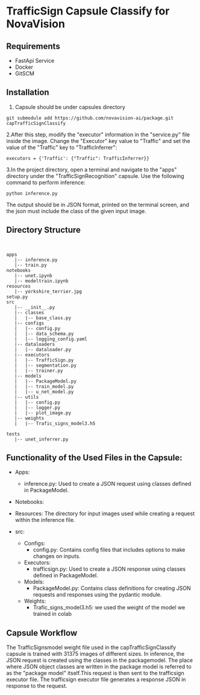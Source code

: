 # TrafficSign Capsule Classify for NovaVision
## Requirements
- FastApi Service
- Docker
- GitSCM
## Installation
1. Capsule should be under capsules directory
```
git submodule add https://github.com/novavision-ai/package.git capTrafficSignClassify
```
2.After this step, modify the "executor" information in the "service.py" file inside the image. Change the "Executor" key value to "Traffic" and set the value of the "Traffic" key to "TrafficInferrer":
```
executors = {'Traffic': {"Traffic": TrafficInferrer}}
```
3.In the project directory, open a terminal and navigate to the "apps" directory under the "TrafficSignRecognition" capsule. Use the following command to perform inference:
```
python inference.py
```
The output should be in JSON format, printed on the terminal screen, and the json must include the class of the given input image.
## Directory Structure
```


apps
   |-- inference.py
   |-- train.py
notebooks
   |-- unet.ipynb
   |-- modeltrain.ipynb   
resources
   |-- yorkshire_terrier.jpg
setup.py
src
   |-- __init__.py
   |-- classes
   |   |-- base_class.py
   |-- configs
   |   |-- config.py
   |   |-- data_schema.py
   |   |-- logging_config.yaml
   |-- dataloaders
   |   |-- dataloader.py
   |-- executors
   |   |-- TrafficSign.py
   |   |-- segmentation.py
   |   |-- trainer.py
   |-- models
   |   |-- PackageModel.py
   |   |-- train_model.py
   |   |-- u_net_model.py
   |-- utils
   |   |-- config.py
   |   |-- logger.py
   |   |-- plot_image.py
   |-- weights
   |   |-- Trafic_signs_model3.h5
 
tests
   |-- unet_inferrer.py
```
## Functionality of the Used Files in the Capsule:
* Apps:
  * inference.py: Used to create a JSON request using classes defined in PackageModel.
* Notebooks:
  
* Resources: The directory for input images used while creating a request within the inference file.
* src:
  * Configs:
    * config.py: Contains config files that includes options to make changes on inputs.
  * Executors:
    * trafficsign.py: Used to create a JSON response using classes defined in PackageModel.
  * Models:
    * PackageModel.py: Contains class definitions for creating JSON requests and responses using the pydantic module.
  * Weights:
    * Trafic_signs_model3.h5: we used the weight of the model we trained in colab
## Capsule Workflow
The TrafficSignsmodel weight file used in the capTrafficSignClassify capsule is trained with 31375 images of different sizes. In inference, the JSON request is created using the classes in the packagemodel. The place where JSON object classes are written in the package model is referred to as the "package model" itself.This request is then sent to the trafficsign executor file. The trafficsign executor file generates a response JSON in response to the request.
